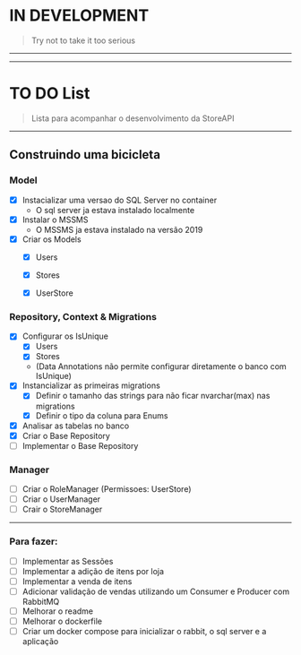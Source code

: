 # IN DEVELOPMENT
> Try not to take it too serious
---
---
# TO DO List
> Lista para acompanhar o desenvolvimento da StoreAPI


---
## Construindo uma bicicleta

### Model

- [X] Instacializar uma versao do SQL Server no container
    - O sql server ja estava instalado localmente
- [X] Instalar o MSSMS
    - O MSSMS ja estava instalado na versão 2019
- [X] Criar os Models
    - [X] Users
    - [X] Stores
    - [X] UserStore


### Repository, Context & Migrations
- [X] Configurar os IsUnique 
    - [X] Users
    - [X] Stores
    - (Data Annotations não permite configurar diretamente o banco com IsUnique)
- [X] Instancializar as primeiras migrations
    - [X] Definir o tamanho das strings para não ficar nvarchar(max) nas migrations
    - [X] Definir o tipo da coluna para Enums
- [X] Analisar as tabelas no banco
- [X] Criar o Base Repository
- [ ] Implementar o Base Repository

### Manager
- [ ] Criar o RoleManager (Permissoes: UserStore)
- [ ] Criar o UserManager
- [ ] Crair o StoreManager

---
### Para fazer:
- [ ] Implementar as Sessões
- [ ] Implementar a adição de itens por loja
- [ ] Implementar a venda de itens
- [ ] Adicionar validação de vendas utilizando um Consumer e Producer com RabbitMQ
- [ ] Melhorar o readme
- [ ] Melhorar o dockerfile
- [ ] Criar um docker compose para inicializar o rabbit, o sql server e a aplicação